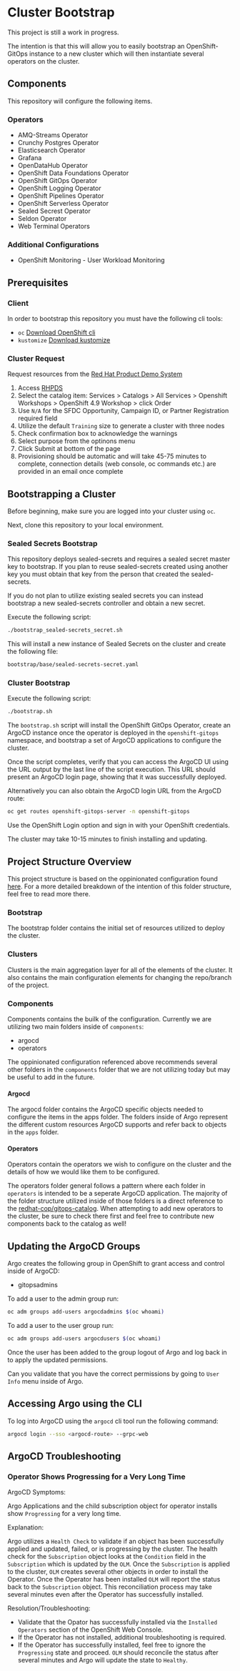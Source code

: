 # Cluster Bootstrap

This project is still a work in progress.

The intention is that this will allow you to easily bootstrap an OpenShift-GitOps instance to a new cluster which will then instantiate several operators on the cluster.

## Components

This repository will configure the following items.

### Operators

- AMQ-Streams Operator
- Crunchy Postgres Operator
- Elasticsearch Operator
- Grafana
- OpenDataHub Operator
- OpenShift Data Foundations Operator
- OpenShift GitOps Operator
- OpenShift Logging Operator
- OpenShift Pipelines Operator
- OpenShift Serverless Operator
- Sealed Secrest Operator
- Seldon Operator
- Web Terminal Operators

### Additional Configurations

- OpenShift Monitoring - User Workload Monitoring

## Prerequisites

### Client
In order to bootstrap this repository you must have the following cli tools:

- `oc` [Download OpenShift cli](https://formulae.brew.sh/formula/openshift-cli)
- `kustomize` [Download kustomize](https://formulae.brew.sh/formula/kustomize)

### Cluster Request

Request resources from the [Red Hat Product Demo System](https://source.redhat.com/departments/globalservices/gpte/redhatproductdemosystem)

1. Access [RHPDS](https://rhpds.redhat.com/)
1. Select the catalog item: Services > Catalogs > All Services > Openshift Workshops > OpenShift 4.9 Workshop > click Order
1. Use `N/A` for the SFDC Opportunity, Campaign ID, or Partner Registration required field
1. Utilize the default `Training` size to generate a cluster with three nodes
1. Check confirmation box to acknowledge the warnings
1. Select purpose from the optinons menu
1. Click Submit at bottom of the page
1. Provisioning should be automatic and will take 45-75 minutes to complete, connection details (web console, oc commands etc.) are provided in an email once complete

## Bootstrapping a Cluster

Before beginning, make sure you are logged into your cluster using `oc`.

Next, clone this repository to your local environment.

### Sealed Secrets Bootstrap

This repository deploys sealed-secrets and requires a sealed secret master key to bootstrap.  If you plan to reuse sealed-secrets created using another key you must obtain that key from the person that created the sealed-secrets.

If you do not plan to utilize existing sealed secrets you can instead bootstrap a new sealed-secrets controller and obtain a new secret.

Execute the following script:

```sh
./bootstrap_sealed-secrets_secret.sh
```

This will install a new instance of Sealed Secrets on the cluster and create the following file:

```sh
bootstrap/base/sealed-secrets-secret.yaml
```

### Cluster Bootstrap

Execute the following script:

```sh
./bootstrap.sh
```

The `bootstrap.sh` script will install the OpenShift GitOps Operator, create an ArgoCD instance once the operator is deployed in the `openshift-gitops` namespace, and bootstrap a set of ArgoCD applications to configure the cluster.

Once the script completes, verify that you can access the ArgoCD UI using the URL output by the last line of the script execution. This URL should present an ArgoCD login page, showing that it was successfully deployed.

Alternatively you can also obtain the ArgoCD login URL from the ArgoCD route:

```sh
oc get routes openshift-gitops-server -n openshift-gitops
```

Use the OpenShift Login option and sign in with your OpenShift credentials.

The cluster may take 10-15 minutes to finish installing and updating.

## Project Structure Overview

This project structure is based on the oppinionated configuration found [here](https://github.com/gnunn-gitops/standards/blob/master/folders.md).  For a more detailed breakdown of the intention of this folder structure, feel free to read more there.

### Bootstrap

The bootstrap folder contains the initial set of resources utilized to deploy the cluster.

### Clusters

Clusters is the main aggregation layer for all of the elements of the cluster.  It also contains the main configuration elements for changing the repo/branch of the project.

### Components

Components contains the builk of the configuration.  Currently we are utilizing two main folders inside of `components`:

- argocd
- operators

The oppinionated configuration referenced above recommends several other folders in the `components` folder that we are not utilizing today but may be useful to add in the future.

#### Argocd

The argocd folder contains the ArgoCD specific objects needed to configure the items in the apps folder.  The folders inside of Argo represent the different custom resources ArgoCD supports and refer back to objects in the `apps` folder.

#### Operators

Operators contain the operators we wish to configure on the cluster and the details of how we would like them to be configured.

The operators folder general follows a pattern where each folder in `operators` is intended to be a seperate ArgoCD application.  The majority of the folder structure utilized inside of those folders is a direct reference to the [redhat-cop/gitops-catalog](https://github.com/redhat-cop/gitops-catalog).  When attempting to add new operators to the cluster, be sure to check there first and feel free to contribute new components back to the catalog as well!

## Updating the ArgoCD Groups

Argo creates the following group in OpenShift to grant access and control inside of ArgoCD:

- gitopsadmins

To add a user to the admin group run:

```sh
oc adm groups add-users argocdadmins $(oc whoami)
```

To add a user to the user group run:

```sh
oc adm groups add-users argocdusers $(oc whoami)
```

Once the user has been added to the group logout of Argo and log back in to apply the updated permissions.

Can you validate that you have the correct permissions by going to `User Info` menu inside of Argo.

## Accessing Argo using the CLI

To log into ArgoCD using the `argocd` cli tool run the following command:

```sh
argocd login --sso <argocd-route> --grpc-web
```

## ArgoCD Troubleshooting

### Operator Shows Progressing for a Very Long Time

ArgoCD Symptoms:

Argo Applications and the child subscription object for operator installs show `Progressing` for a very long time.

Explanation:

Argo utilizes a `Health Check` to validate if an object has been successfully applied and updated, failed, or is progressing by the cluster.  The health check for the `Subscription` object looks at the `Condition` field in the `Subscription` which is updated by the `OLM`.  Once the `Subscription` is applied to the cluster, `OLM` creates several other objects in order to install the Operator.  Once the Operator has been installed `OLM` will report the status back to the `Subscription` object.  This reconciliation process may take several minutes even after the Operator has successfully installed.

Resolution/Troubleshooting:
- Validate that the Opator has successfully installed via the `Installed Operators` section of the OpenShift Web Console.
- If the Operator has not installed, additional troubleshooting is required.
- If the Operator has successfully installed, feel free to ignore the `Progressing` state and proceed.  `OLM` should reconcile the status after several minutes and Argo will update the state to `Healthy`.
